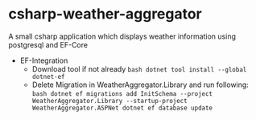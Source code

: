 # csharp-weather-aggregator
A small csharp application which displays weather information using postgresql and EF-Core

 - EF-Integration
    - Download tool if not already
    ```bash dotnet tool install --global dotnet-ef ```
    - Delete Migration in WeatherAggregator.Library and run following:
    ```bash dotnet ef migrations add InitSchema --project WeatherAggregator.Library --startup-project WeatherAggregator.ASPNet dotnet ef database update ``` 
